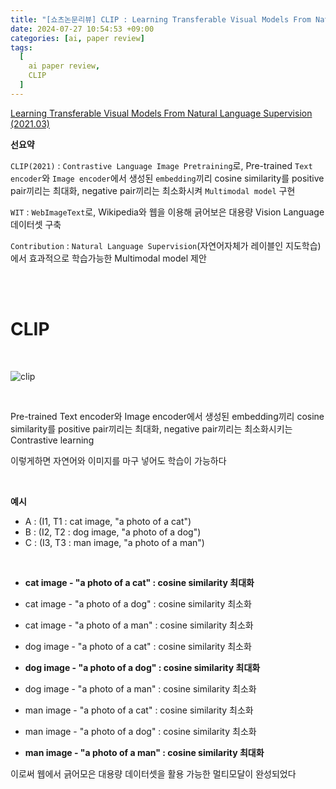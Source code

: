 ```yaml
---
title: "[쇼츠논문리뷰] CLIP : Learning Transferable Visual Models From Natural Language Supervision"
date: 2024-07-27 10:54:53 +09:00
categories: [ai, paper review]
tags:
  [
    ai paper review,
    CLIP
  ]
---
```


[Learning Transferable Visual Models From Natural Language Supervision (2021.03)](https://arxiv.org/abs/2103.00020)

**선요약**

`CLIP(2021)` : `Contrastive Language Image Pretraining`로, Pre-trained `Text encoder`와 `Image encoder`에서 생성된 `embedding`끼리 cosine similarity를 positive pair끼리는 최대화, negative pair끼리는 최소화시켜 `Multimodal model` 구현


`WIT` : `WebImageText`로, Wikipedia와 웹을 이용해 긁어보은 대용량 Vision Language 데이터셋 구축


`Contribution` : `Natural Language Supervision`(자연어자체가 레이블인 지도학습)에서 효과적으로 학습가능한 Multimodal model 제안

<br/>
<br/>

# **CLIP**

<br/>

![clip](https://github.com/openai/CLIP/blob/main/CLIP.png?raw=true)

<br/>

Pre-trained Text encoder와 Image encoder에서 생성된 embedding끼리 cosine similarity를 positive pair끼리는 최대화, negative pair끼리는 최소화시키는 Contrastive learning

이렇게하면 자연어와 이미지를 마구 넣어도 학습이 가능하다

<br/>

**예시**

- A : (I1, T1 : cat image, "a photo of a cat")
- B : (I2, T2 : dog image, "a photo of a dog")
- C : (I3, T3 : man image, "a photo of a man")

<br/>

- **cat image - "a photo of a cat" : cosine similarity 최대화**
- cat image - "a photo of a dog" : cosine similarity 최소화
- cat image - "a photo of a man" : cosine similarity 최소화


- dog image - "a photo of a cat" : cosine similarity 최소화
- **dog image - "a photo of a dog" : cosine similarity 최대화**
- dog image - "a photo of a man" : cosine similarity 최소화

- man image - "a photo of a cat" : cosine similarity 최소화
- man image - "a photo of a dog" : cosine similarity 최소화
- **man image - "a photo of a man" : cosine similarity 최대화**

이로써 웹에서 긁어모은 대용량 데이터셋을 활용 가능한 멀티모달이 완성되었다
